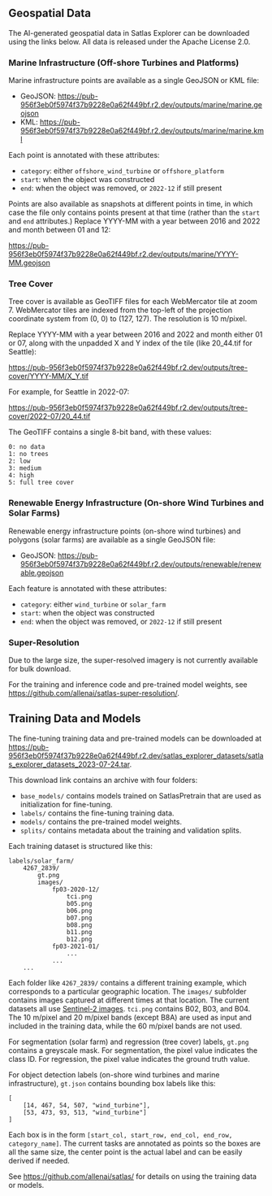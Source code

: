 ## Geospatial Data

The AI-generated geospatial data in Satlas Explorer can be downloaded using the links below.
All data is released under the Apache License 2.0.

### Marine Infrastructure (Off-shore Turbines and Platforms)

Marine infrastructure points are available as a single GeoJSON or KML file:

- GeoJSON: https://pub-956f3eb0f5974f37b9228e0a62f449bf.r2.dev/outputs/marine/marine.geojson
- KML: https://pub-956f3eb0f5974f37b9228e0a62f449bf.r2.dev/outputs/marine/marine.kml

Each point is annotated with these attributes:
- `category`: either `offshore_wind_turbine` or `offshore_platform`
- `start`: when the object was constructed
- `end`: when the object was removed, or `2022-12` if still present

Points are also available as snapshots at different points in time, in which case
the file only contains points present at that time (rather than the `start` and
`end` attributes.) Replace YYYY-MM with a year between 2016 and 2022 and month
between 01 and 12:

https://pub-956f3eb0f5974f37b9228e0a62f449bf.r2.dev/outputs/marine/YYYY-MM.geojson

### Tree Cover

Tree cover is available as GeoTIFF files for each WebMercator tile at zoom 7.
WebMercator tiles are indexed from the top-left of the projection coordinate
system from (0, 0) to (127, 127). The resolution is 10 m/pixel.

Replace YYYY-MM with a year between 2016 and 2022 and month either 01 or 07,
along with the unpadded X and Y index of the tile (like 20_44.tif for Seattle):

https://pub-956f3eb0f5974f37b9228e0a62f449bf.r2.dev/outputs/tree-cover/YYYY-MM/X_Y.tif

For example, for Seattle in 2022-07:

https://pub-956f3eb0f5974f37b9228e0a62f449bf.r2.dev/outputs/tree-cover/2022-07/20_44.tif

The GeoTIFF contains a single 8-bit band, with these values:

    0: no data
    1: no trees
    2: low
    3: medium
    4: high
    5: full tree cover

### Renewable Energy Infrastructure (On-shore Wind Turbines and Solar Farms)

Renewable energy infrastructure points (on-shore wind turbines) and polygons (solar farms) are available as a single GeoJSON file:

- GeoJSON: https://pub-956f3eb0f5974f37b9228e0a62f449bf.r2.dev/outputs/renewable/renewable.geojson

Each feature is annotated with these attributes:
- `category`: either `wind_turbine` or `solar_farm`
- `start`: when the object was constructed
- `end`: when the object was removed, or `2022-12` if still present

### Super-Resolution

Due to the large size, the super-resolved imagery is not currently available for bulk download.

For the training and inference code and pre-trained model weights, see https://github.com/allenai/satlas-super-resolution/.

## Training Data and Models

The fine-tuning training data and pre-trained models can be downloaded at https://pub-956f3eb0f5974f37b9228e0a62f449bf.r2.dev/satlas_explorer_datasets/satlas_explorer_datasets_2023-07-24.tar.

This download link contains an archive with four folders:
- `base_models/` contains models trained on SatlasPretrain that are used as initialization for fine-tuning.
- `labels/` contains the fine-tuning training data.
- `models/` contains the pre-trained model weights.
- `splits/` contains metadata about the training and validation splits.

Each training dataset is structured like this:

    labels/solar_farm/
        4267_2839/
            gt.png
            images/
                fp03-2020-12/
                    tci.png
                    b05.png
                    b06.png
                    b07.png
                    b08.png
                    b11.png
                    b12.png
                fp03-2021-01/
                    ...
                ...
        ...

Each folder like `4267_2839/` contains a different training example, which corresponds to a particular geographic location. The `images/` subfolder contains images captured at different times at that location. The current datasets all use [Sentinel-2 images](https://sentinel.esa.int/web/sentinel/missions/sentinel-2). `tci.png` contains B02, B03, and B04. The 10 m/pixel and 20 m/pixel bands (except B8A) are used as input and included in the training data, while the 60 m/pixel bands are not used.

For segmentation (solar farm) and regression (tree cover) labels, `gt.png` contains a greyscale mask. For segmentation, the pixel value indicates the class ID. For regression, the pixel value indicates the ground truth value.

For object detection labels (on-shore wind turbines and marine infrastructure), `gt.json` contains bounding box labels like this:

    [
        [14, 467, 54, 507, "wind_turbine"],
        [53, 473, 93, 513, "wind_turbine"]
    ]

Each box is in the form `[start_col, start_row, end_col, end_row, category_name]`. The current tasks are annotated as points so the boxes are all the same size, the center point is the actual label and can be easily derived if needed.

See https://github.com/allenai/satlas/ for details on using the training data or models.